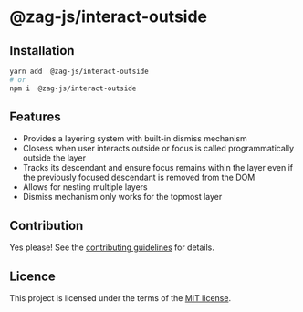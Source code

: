 # @zag-js/interact-outside

## Installation

```sh
yarn add  @zag-js/interact-outside
# or
npm i  @zag-js/interact-outside
```

## Features

- Provides a layering system with built-in dismiss mechanism
- Closess when user interacts outside or focus is called programmatically outside the layer
- Tracks its descendant and ensure focus remains within the layer even if the previously focused descendant is removed
  from the DOM
- Allows for nesting multiple layers
- Dismiss mechanism only works for the topmost layer

## Contribution

Yes please! See the [contributing guidelines](https://github.com/chakra-ui/zag/blob/main/CONTRIBUTING.md) for details.

## Licence

This project is licensed under the terms of the [MIT license](https://github.com/chakra-ui/zag/blob/main/LICENSE).
